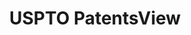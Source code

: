 ---
layout: default
bigquery: https://console.cloud.google.com/bigquery?p=patents-public-data&d=patentsview&page=dataset
citation: Attribution should be given to PatentsView for use, distribution, or derivative
  works.
code: https://github.com/CSSIP-AIR/PatentsView-Code-Snippets/
contributors: USPTO
cost: None
description: 'PatentsView includes US patent data including raw data (summaries, applications,
  pregrant applications), disambugations of inventors and assignees, and inventor
  gender estimates.  Also foreign priority data, # of figures and sheets, and government
  interest statements.'
documentation: https://patentsview.org/query/builder-faqs
last_edit: 04/12/2022, 04:56:27
location: https://patentsview.org/
maintained_by: USPTO
record_creation_timestamp: 12/2/2020 17:20:46
schema_fields:
- subgroup
- disamb_assignee_id_20200929
- group
- latitude
- field_id
- lapse_of_patent
- fname
- classification_status
- location_id
- reldocno
- term_grant
- num_figures
- number
- disamb_inventor_id_20200929
- organization_id
- disamb_inventor_id_20171226
- num_sheets
- city
- rel_id
- disamb_assignee_id_20190312
- disamb_inventor_id_20180528
- num_claims
- contract_award_number
- doc_type
- disamb_assignee_id_20191008
- title
- longitude
- county
- group_id
- name_last
- rule_47
- name
- rawinventor_id
- assignee_id
- category_id
- publication_number
- level_three
- term_disclaimer
- level_one
- male
- disamb_inventor_id_20200331
- subsection_id
- designation
- length
- disamb_inventor_id_20190820
- subgroup_id
- uuid
- latin_name
- disamb_inventor_id_20200630
- county_fips
- state
- country
- series_code
- disamb_inventor_id_20190312
- disamb_inventor_id_20181127
- state_fips
- text
- disamb_inventor_id_20191008
- organization
- exemplary
- id
- disamb_assignee_id_20200630
- classification_data_source
- main_group
- attribution_status
- disamb_assignee_id_20181127
- type
- citation_id
- kind
- f102_date
- classification_value
- disamb_inventor_id_20201229
- status
- rawassignee_id
- category
- num
- _371_date
- gi_statement
- lname
- ipc_version_indicator
- application_id
- deceased
- variety
- f371_date
- section_id
- mainclass_id
- abstract
- dependent
- field_title
- classification_level
- symbol_position
- disamb_inventor_id_20170307
- level_two
- disamb_inventor_id_20171003
- role
- subclass
- subcategory_id
- applicant_type
- disamb_inventor_id_20191231
- term_extension
- date
- disamb_inventor_id_20170808
- disamb_assignee_id_20190820
- ipc_class
- relkind
- sector_title
- inventor_id
- country_transformed
- name_first
- withdrawn
- doctype
- section
- action_date
- filename
- patent_id
- disamb_assignee_id_20191231
- sequence
- latlong
- disamb_assignee_id_20200331
- disclaimer_date
- male_flag
- rawlocation_id
- lawyer_id
- _102_date
- subclass_id
shortname: patentsview
tags:
- disambiguation
- United States
- gender
terms_of_use: Creative Commons Attribution 4.0 International License.
timeframe: 1963-1999
title: USPTO PatentsView
uuid: cf1780b1-e265-4e49-8d1d-83b9cfe0fd9a
---